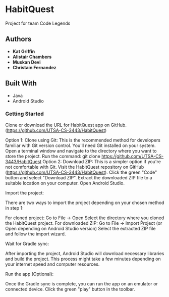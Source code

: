 # HabitQuest
Project for team Code Legends

## Authors


* **Kat Griffin** 
* **Alistair Chambers**
* **Muskan Devi** 
* **Christain Fernandez** 

## Built With

* Java
* Android Studio

### Getting Started

 Clone or download the URL for HabitQuest app on GitHub. (https://github.com/UTSA-CS-3443/HabitQuest)

 Option 1: Clone using Git:
   This is the recommended method for developers familiar with Git version control.
   You'll need Git installed on your system.
   Open a terminal window and navigate to the directory where you want to store the project.
   Run the command: git clone https://github.com/UTSA-CS-3443/HabitQuest
Option 2: Download ZIP:
   This is a simpler option if you're not comfortable with Git.
   Visit the HabitQuest repository on GitHub (https://github.com/UTSA-CS-3443/HabitQuest).
   Click the green "Code" button and select "Download ZIP".
   Extract the downloaded ZIP file to a suitable location on your computer.
   Open Android Studio.

Import the project:

   There are two ways to import the project depending on your chosen method in step 1:
   
   For cloned project:
       Go to File -> Open
       Select the directory where you cloned the HabitQuest project.
   For downloaded ZIP:
       Go to File -> Import Project (or Open depending on Android Studio version)
       Select the extracted ZIP file and follow the import wizard.
       
Wait for Gradle sync:

  After importing the project, Android Studio will download necessary libraries and build the project.
  This process might take a few minutes depending on your internet speed and computer resources.

Run the app (Optional):

  Once the Gradle sync is complete, you can run the app on an emulator or connected device.
  Click the green "play" button in the toolbar.


  
 


